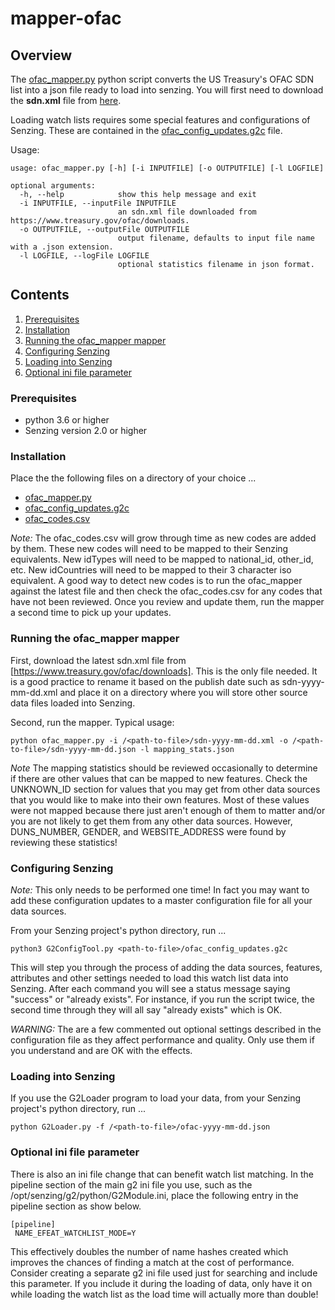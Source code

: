 # mapper-ofac

## Overview

The [ofac_mapper.py] python script converts the US Treasury's OFAC SDN list into a json file ready to load into senzing.
You will first need to download the **sdn.xml** file from [here].

Loading watch lists requires some special features and configurations of Senzing. These are contained in the [ofac_config_updates.g2c] file.

Usage:

```console
usage: ofac_mapper.py [-h] [-i INPUTFILE] [-o OUTPUTFILE] [-l LOGFILE]

optional arguments:
  -h, --help            show this help message and exit
  -i INPUTFILE, --inputFile INPUTFILE
                        an sdn.xml file downloaded from https://www.treasury.gov/ofac/downloads.
  -o OUTPUTFILE, --outputFile OUTPUTFILE
                        output filename, defaults to input file name with a .json extension.
  -l LOGFILE, --logFile LOGFILE
                        optional statistics filename in json format.
```

## Contents

1. [Prerequisites]
1. [Installation]
1. [Running the ofac_mapper mapper]
1. [Configuring Senzing]
1. [Loading into Senzing]
1. [Optional ini file parameter]

### Prerequisites

- python 3.6 or higher
- Senzing version 2.0 or higher

### Installation

Place the the following files on a directory of your choice ...

- [ofac_mapper.py]
- [ofac_config_updates.g2c]
- [ofac_codes.csv]

_Note:_ The ofac_codes.csv will grow through time as new codes are added by them. These new codes will need to be mapped to their Senzing equivalents.
New idTypes will need to be mapped to national_id, other_id, etc. New idCountries will need to be mapped to their 3 character iso equivalent. A good
way to detect new codes is to run the ofac_mapper against the latest file and then check the ofac_codes.csv for any codes that have not been reviewed. Once you review and update them, run the mapper a second time to pick up your updates.

### Running the ofac_mapper mapper

First, download the latest sdn.xml file from [https://www.treasury.gov/ofac/downloads].
This is the only file needed. It is a good practice to rename it based on the publish date such as sdn-yyyy-mm-dd.xml and place it on a directory where you will store other source data files loaded into Senzing.

Second, run the mapper. Typical usage:

```console
python ofac_mapper.py -i /<path-to-file>/sdn-yyyy-mm-dd.xml -o /<path-to-file>/sdn-yyyy-mm-dd.json -l mapping_stats.json
```

_Note_ The mapping statistics should be reviewed occasionally to determine if there are other values that can be mapped to new features. Check the UNKNOWN_ID section for values that you may get from other data sources that you would like to make into their own features. Most of these values were not mapped because there just aren't enough of them to matter and/or you are not likely to get them from any other data sources. However, DUNS_NUMBER, GENDER, and WEBSITE_ADDRESS were found by reviewing these statistics!

### Configuring Senzing

_Note:_ This only needs to be performed one time! In fact you may want to add these configuration updates to a master configuration file for all your data sources.

From your Senzing project's python directory, run ...

```console
python3 G2ConfigTool.py <path-to-file>/ofac_config_updates.g2c
```

This will step you through the process of adding the data sources, features, attributes and other settings needed to load this watch list data into Senzing. After each command you will see a status message saying "success" or "already exists". For instance, if you run the script twice, the second time through they will all say "already exists" which is OK.

_WARNING:_ The are a few commented out optional settings described in the configuration file as they affect performance and quality. Only use them if you understand and are OK with the effects.

### Loading into Senzing

If you use the G2Loader program to load your data, from your Senzing project's python directory, run ...

```console
python G2Loader.py -f /<path-to-file>/ofac-yyyy-mm-dd.json
```

### Optional ini file parameter

There is also an ini file change that can benefit watch list matching. In the pipeline section of the main g2 ini file you use, such as the /opt/senzing/g2/python/G2Module.ini, place the following entry in the pipeline section as show below.

```console
[pipeline]
 NAME_EFEAT_WATCHLIST_MODE=Y
```

This effectively doubles the number of name hashes created which improves the chances of finding a match at the cost of performance. Consider creating a separate g2 ini file used just for searching and include this parameter. If you include it during the loading of data, only have it on while loading the watch list as the load time will actually more than double!

[Configuring Senzing]: #configuring-senzing
[here]: https://ofac.treasury.gov/specially-designated-nationals-list-data-formats-data-schemas
[https://www.treasury.gov/ofac/downloads]: https://www.treasury.gov/ofac/downloads
[Installation]: #installation
[Loading into Senzing]: #loading-into-senzing
[ofac_codes.csv]: ofac_codes.csv
[ofac_config_updates.g2c]: ofac_config_updates.g2c
[ofac_mapper.py]: ofac_mapper.py
[Optional ini file parameter]: #optional-ini-file-parameter
[Prerequisites]: #prerequisites
[Running the ofac_mapper mapper]: #running-the-ofac_mapper-mapper
